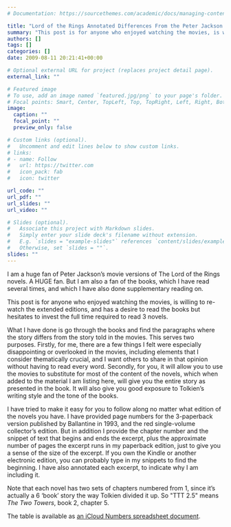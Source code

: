 ```yaml
---
# Documentation: https://sourcethemes.com/academic/docs/managing-content/

title: "Lord of the Rings Annotated Differences From the Peter Jackson Movies"
summary: "This post is for anyone who enjoyed watching the movies, is willing to re-watch the extended editions, and has a desire to read the books but hesitates to invest the full time required to read 3 novels."
authors: []
tags: []
categories: []
date: 2009-08-11 20:21:41+00:00

# Optional external URL for project (replaces project detail page).
external_link: ""

# Featured image
# To use, add an image named `featured.jpg/png` to your page's folder.
# Focal points: Smart, Center, TopLeft, Top, TopRight, Left, Right, BottomLeft, Bottom, BottomRight.
image:
  caption: ""
  focal_point: ""
  preview_only: false

# Custom links (optional).
#   Uncomment and edit lines below to show custom links.
# links:
# - name: Follow
#   url: https://twitter.com
#   icon_pack: fab
#   icon: twitter

url_code: ""
url_pdf: ""
url_slides: ""
url_video: ""

# Slides (optional).
#   Associate this project with Markdown slides.
#   Simply enter your slide deck's filename without extension.
#   E.g. `slides = "example-slides"` references `content/slides/example-slides.md`.
#   Otherwise, set `slides = ""`.
slides: ""
---
```

I am a huge fan of Peter Jackson’s movie versions of The Lord of the Rings novels. A HUGE fan. But I am also a fan of the books, which I have read several times, and which I have also done supplementary reading on.

This post is for anyone who enjoyed watching the movies, is willing to re-watch the extended editions, and has a desire to read the books but hesitates to invest the full time required to read 3 novels.

What I have done is go through the books and find the paragraphs where the story differs from the story told in the movies. This serves two purposes. Firstly, for me, there are a few things I felt were especially disappointing or overlooked in the movies, including elements that I consider thematically crucial, and I want others to share in that opinion without having to read every word. Secondly, for you, it will allow you to use the movies to substitute for most of the content of the novels, which when added to the material I am listing here, will give you the entire story as presented in the book. It will also give you good exposure to Tolkien’s writing style and the tone of the books.

I have tried to make it easy for you to follow along no matter what edition of the novels you have. I have provided page numbers for the 3-paperback version published by Ballantine in 1993, and the red single-volume collector’s edition. But in addition I provide the chapter number and the snippet of text that begins and ends the excerpt, plus the approximate number of pages the excerpt runs in my paperback edition, just to give you a sense of the size of the excerpt. If you own the Kindle or another electronic edition, you can probably type in my snippets to find the beginning. I have also annotated each excerpt, to indicate why I am including it.

Note that each novel has two sets of chapters numbered from 1, since it’s actually a 6 ‘book’ story the way Tolkien divided it up. So "TTT 2.5" means _The Two Towers_, book 2, chapter 5.

The table is available as [an iCloud Numbers spreadsheet document](https://www.icloud.com/numbers/0eQMQfTxpGY1eNPQknNVh1dHQ#LOTRBooksVersusMovies).
